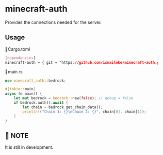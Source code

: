 # minecraft-auth
Provides the connections needed for the server.

## Usage

📄Cargo.toml
```css
[dependencies]
minecraft-auth = { git = "https://github.com/ismaileke/minecraft-auth.git", branch = "master" }
```


📄main.rs
```rust
use minecraft_auth::bedrock;

#[tokio::main]
async fn main() {
    let mut bedrock = bedrock::new(false); // debug = false
    if bedrock.auth().await {
        let chain = bedrock.get_chain_data();
        println!("Chain 1: {}\nChain 2: {}", chain[0], chain[1]);
    }
}
```

## 📍 NOTE
It is still in development.